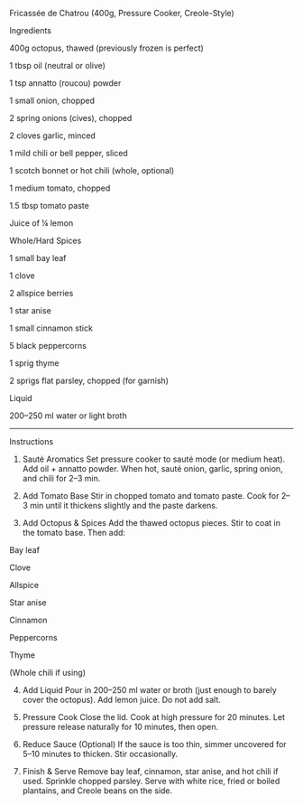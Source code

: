 Fricassée de Chatrou (400g, Pressure Cooker, Creole-Style)

Ingredients

400g octopus, thawed (previously frozen is perfect)

1 tbsp oil (neutral or olive)

1 tsp annatto (roucou) powder

1 small onion, chopped

2 spring onions (cives), chopped

2 cloves garlic, minced

1 mild chili or bell pepper, sliced

1 scotch bonnet or hot chili (whole, optional)

1 medium tomato, chopped

1.5 tbsp tomato paste

Juice of ¼ lemon


Whole/Hard Spices

1 small bay leaf

1 clove

2 allspice berries

1 star anise

1 small cinnamon stick

5 black peppercorns

1 sprig thyme

2 sprigs flat parsley, chopped (for garnish)


Liquid

200–250 ml water or light broth



---

Instructions

1. Sauté Aromatics
Set pressure cooker to sauté mode (or medium heat). Add oil + annatto powder. When hot, sauté onion, garlic, spring onion, and chili for 2–3 min.


2. Add Tomato Base
Stir in chopped tomato and tomato paste. Cook for 2–3 min until it thickens slightly and the paste darkens.


3. Add Octopus & Spices
Add the thawed octopus pieces. Stir to coat in the tomato base. Then add:

Bay leaf

Clove

Allspice

Star anise

Cinnamon

Peppercorns

Thyme

(Whole chili if using)



4. Add Liquid
Pour in 200–250 ml water or broth (just enough to barely cover the octopus). Add lemon juice. Do not add salt.


5. Pressure Cook
Close the lid. Cook at high pressure for 20 minutes. Let pressure release naturally for 10 minutes, then open.


6. Reduce Sauce (Optional)
If the sauce is too thin, simmer uncovered for 5–10 minutes to thicken. Stir occasionally.


7. Finish & Serve
Remove bay leaf, cinnamon, star anise, and hot chili if used. Sprinkle chopped parsley.
Serve with white rice, fried or boiled plantains, and Creole beans on the side.
